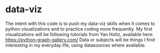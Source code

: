 # data-viz
The intent with this code is to push my data-viz skills when it comes to python visualizations and to practice coding more frequently. 
My first visualizations will be following tutorials from Yan Holtz, available here: https://python-graph-gallery.com/
Data or subjects will be things I find interesting in my everyday life, using datasources where available.
